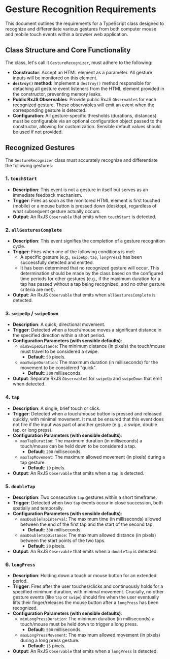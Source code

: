 # Gesture Recognition Requirements

This document outlines the requirements for a TypeScript class designed to recognize and differentiate various gestures from both computer mouse and mobile touch events within a browser web application.

## Class Structure and Core Functionality

The class, let's call it `GestureRecognizer`, must adhere to the following:

*   **Constructor**: Accept an HTML element as a parameter. All gesture inputs will be monitored on this element.
*   **`destroy()` method**: Implement a `destroy()` method responsible for detaching all gesture event listeners from the HTML element provided in the constructor, preventing memory leaks.
*   **Public RxJS Observables**: Provide public RxJS `Observable`s for each recognized gesture. These observables will emit an event when the corresponding gesture is detected.
*   **Configuration**: All gesture-specific thresholds (durations, distances) must be configurable via an optional configuration object passed to the constructor, allowing for customization. Sensible default values should be used if not provided.

## Recognized Gestures

The `GestureRecognizer` class must accurately recognize and differentiate the following gestures:

### 1. `touchStart`

*   **Description**: This event is not a gesture in itself but serves as an immediate feedback mechanism.
*   **Trigger**: Fires as soon as the monitored HTML element is first touched (mobile) or a mouse button is pressed down (desktop), regardless of what subsequent gesture actually occurs.
*   **Output**: An RxJS `Observable` that emits when `touchStart` is detected.

### 2. `allGesturesComplete`

*   **Description**: This event signifies the completion of a gesture recognition cycle.
*   **Trigger**: Fires when one of the following conditions is met:
    *   A specific gesture (e.g., `swipeUp`, `tap`, `longPress`) has been successfully detected and emitted.
    *   It has been determined that no recognized gesture will occur. This determination should be made by the class based on the configured time periods for other gestures (e.g., if the maximum duration for a tap has passed without a tap being recognized, and no other gesture criteria are met).
*   **Output**: An RxJS `Observable` that emits when `allGesturesComplete` is detected.

### 3. `swipeUp` / `swipeDown`

*   **Description**: A quick, directional movement.
*   **Trigger**: Detected when a touch/mouse moves a significant distance in the specified direction within a short period.
*   **Configuration Parameters (with sensible defaults)**:
    *   `minSwipeDistance`: The minimum distance (in pixels) the touch/mouse must travel to be considered a swipe.
        *   **Default**: `50` pixels.
    *   `maxSwipeDuration`: The maximum duration (in milliseconds) for the movement to be considered "quick".
        *   **Default**: `300` milliseconds.
*   **Output**: Separate RxJS `Observable`s for `swipeUp` and `swipeDown` that emit when detected.

### 4. `tap`

*   **Description**: A single, brief touch or click.
*   **Trigger**: Detected when a touch/mouse button is pressed and released quickly, with minimal movement. It must be ensured that this event does not fire if the input was part of another gesture (e.g., a swipe, double tap, or long press).
*   **Configuration Parameters (with sensible defaults)**:
    *   `maxTapDuration`: The maximum duration (in milliseconds) a touch/mouse can be held down to be considered a tap.
        *   **Default**: `200` milliseconds.
    *   `maxTapMovement`: The maximum allowed movement (in pixels) during a tap gesture.
        *   **Default**: `10` pixels.
*   **Output**: An RxJS `Observable` that emits when a `tap` is detected.

### 5. `doubleTap`

*   **Description**: Two consecutive `tap` gestures within a short timeframe.
*   **Trigger**: Detected when two `tap` events occur in close succession, both spatially and temporally.
*   **Configuration Parameters (with sensible defaults)**:
    *   `maxDoubleTapInterval`: The maximum time (in milliseconds) allowed between the end of the first tap and the start of the second tap.
        *   **Default**: `300` milliseconds.
    *   `maxDoubleTapDistance`: The maximum allowed distance (in pixels) between the start points of the two taps.
        *   **Default**: `20` pixels.
*   **Output**: An RxJS `Observable` that emits when a `doubleTap` is detected.

### 6. `longPress`

*   **Description**: Holding down a touch or mouse button for an extended period.
*   **Trigger**: Fires after the user touches/clicks and continuously holds for a specified minimum duration, with minimal movement. Crucially, no other gesture events (like `tap` or `swipe`) should fire when the user eventually lifts their finger/releases the mouse button after a `longPress` has been recognized.
*   **Configuration Parameters (with sensible defaults)**:
    *   `minLongPressDuration`: The minimum duration (in milliseconds) a touch/mouse must be held down to trigger a long press.
        *   **Default**: `500` milliseconds.
    *   `maxLongPressMovement`: The maximum allowed movement (in pixels) during a long press gesture.
        *   **Default**: `15` pixels.
*   **Output**: An RxJS `Observable` that emits when a `longPress` is detected.